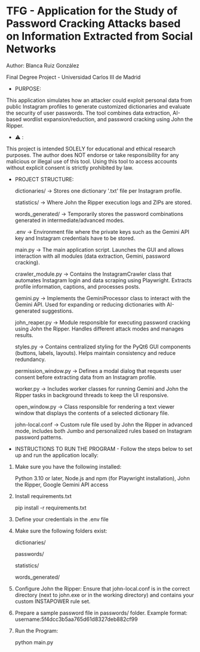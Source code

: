 # TFG - Application for the Study of Password Cracking Attacks based on Information Extracted from Social Networks
Author: Blanca Ruiz González

Final Degree Project - Universidad Carlos III de Madrid

- PURPOSE:
 
This application simulates how an attacker could exploit personal data from public Instagram profiles to generate customized dictionaries and evaluate the security of user passwords. The tool combines data extraction, AI-based wordlist expansion/reduction, and password cracking using John the Ripper.

- ⚠️ :
 
This project is intended SOLELY for educational and ethical research purposes. The author does NOT endorse or take responsibility for any malicious or illegal use of this tool. Using this tool to access accounts without explicit consent is strictly prohibited by law.

- PROJECT STRUCTURE:
  
  dictionaries/ -> Stores one dictionary '.txt' file per Instagram profile.
  
  statistics/ -> Where John the Ripper execution logs and ZIPs are stored.
  
  words_generated/ -> Temporarily stores the password combinations generated in intermediate/advanced modes.
  
  .env -> Environment file where the private keys such as the Gemini API key and Instagram credentials have to be stored.
  
  main.py	-> The main application script. Launches the GUI and allows interaction with all modules (data extraction, Gemini, password cracking).
  
  crawler_module.py	-> Contains the InstagramCrawler class that automates Instagram login and data scraping using Playwright. Extracts profile information, captions, and processes posts.
  
  gemini.py	-> Implements the GeminiProcessor class to interact with the Gemini API. Used for expanding or reducing dictionaries with AI-generated suggestions.
  
  john_reaper.py	-> Module responsible for executing password cracking using John the Ripper. Handles different attack modes and manages results.
  
  styles.py	-> Contains centralized styling for the PyQt6 GUI components (buttons, labels, layouts). Helps maintain consistency and reduce redundancy.
  
  permission_window.py	-> Defines a modal dialog that requests user consent before extracting data from an Instagram profile.
  
  worker.py	-> Includes worker classes for running Gemini and John the Ripper tasks in background threads to keep the UI responsive.
  
  open_window.py	-> Class responsible for rendering a text viewer window that displays the contents of a selected dictionary file.
  
  john-local.conf -> Custom rule file used by John the Ripper in advanced mode, includes both Jumbo and personalized rules based on Instagram password patterns.


- INSTRUCTIONS TO RUN THE PROGRAM - Follow the steps below to set up and run the application locally:
  
1. Make sure you have the following installed:
   
   Python 3.10 or later, Node.js and npm (for Playwright installation), John the Ripper, Google Gemini API access
   
2. Install requirements.txt
   
   pip install -r requirements.txt
   
3. Define your credentials in the .env file

4. Make sure the following folders exist:
   
   dictionaries/
   
   passwords/
   
   statistics/
   
   words_generated/
   

5. Configure John the Ripper: Ensure that john-local.conf is in the correct directory (next to john.exe or in the working directory) and contains your custom INSTAPOWER rule set.

6. Prepare a sample password file in passwords/ folder.
   Example format: username:5f4dcc3b5aa765d61d8327deb882cf99
   
7. Run the Program:
    
   python main.py
  
